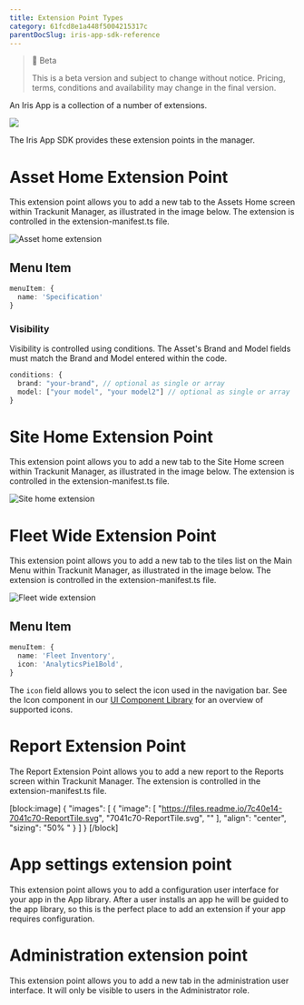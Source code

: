 ```yaml
---
title: Extension Point Types
category: 61fcd8e1a448f5004215317c
parentDocSlug: iris-app-sdk-reference
---
```


> 🚧 Beta
> 
> This is a beta version and subject to change without notice. Pricing, terms, conditions and availability may change in the final version.

An Iris App is a collection of a number of extensions. 

![](https://files.readme.io/a4ab2cf-image.png)

The Iris App SDK provides these extension points in the manager. 

# Asset Home Extension Point

This extension point allows you to add a new tab to the Assets Home screen within Trackunit Manager, as illustrated in the image below. The extension is controlled in the extension-manifest.ts file.

![Asset home extension](https://cdn.statically.io/gh/trackunit/developer-hub/master/sdk-docs/extension_to_asset_home.png)

## Menu Item

```ts
menuItem: {
  name: 'Specification'
}
```

### Visibility
Visibility is controlled using conditions. The Asset's Brand and Model fields must match the Brand and Model entered within the code.

```ts
conditions: {
  brand: "your-brand", // optional as single or array
  model: ["your model", "your model2"] // optional as single or array
}
```


# Site Home Extension Point

This extension point allows you to add a new tab to the Site Home screen within Trackunit Manager, as illustrated in the image below. The extension is controlled in the extension-manifest.ts file.

![Site home extension](https://cdn.statically.io/gh/Trackunit/developer-hub/master/sdk-docs/extension_to_site.png)


# Fleet Wide Extension Point

This extension point allows you to add a new tab to the tiles list on the Main Menu within Trackunit Manager, as illustrated in the image below. The extension is controlled in the extension-manifest.ts file.

![Fleet wide extension](https://cdn.statically.io/gh/Trackunit/developer-hub/master/sdk-docs/extension_to_navbar.png)



## Menu Item

```ts
menuItem: {
  name: 'Fleet Inventory',
  icon: 'AnalyticsPie1Bold',
}
```

The `icon` field allows you to select the icon used in the navigation bar. See the Icon component in our [UI Component Library](https://developers.trackunit.com/page/ui-components) for an overview of supported icons.

# Report Extension Point

The Report Extension Point allows you to add a new report to the Reports screen within Trackunit Manager. The extension is controlled in the extension-manifest.ts file.

[block:image]
{
  "images": [
    {
      "image": [
        "https://files.readme.io/7c40e14-7041c70-ReportTile.svg",
        "7041c70-ReportTile.svg",
        ""
      ],
      "align": "center",
      "sizing": "50% "
    }
  ]
}
[/block]


# App settings extension point

This extension point allows you to add a configuration user interface for your app in the App library. After a user installs an app he will be guided to the app library, so this is the perfect place to add an extension if your app requires configuration.

# Administration extension point

This extension point allows you to add a new tab in the administration user interface. It will only be visible to users in the Administrator role.
